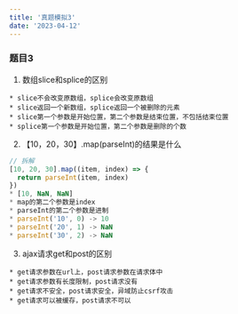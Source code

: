 ```yaml
---
title: '真题模拟3'
date: '2023-04-12'
---
```

### 题目3
1. 数组slice和splice的区别
```
* slice不会改变原数组，splice会改变原数组
* slice返回一个新数组，splice返回一个被删除的元素
* slice第一个参数是开始位置，第二个参数是结束位置，不包括结束位置
* splice第一个参数是开始位置，第二个参数是删除的个数
```
2. 【10，20，30】.map(parseInt)的结果是什么
```js
// 拆解
[10, 20, 30].map((item, index) => {
  return parseInt(item, index)
})
* [10, NaN, NaN]
* map的第二个参数是index
* parseInt的第二个参数是进制
* parseInt('10', 0) -> 10
* parseInt('20', 1) -> NaN
* parseInt('30', 2) -> NaN
```
3. ajax请求get和post的区别
```
* get请求参数在url上，post请求参数在请求体中
* get请求参数有长度限制，post请求没有
* get请求不安全，post请求安全，异域防止csrf攻击
* get请求可以被缓存，post请求不可以
```